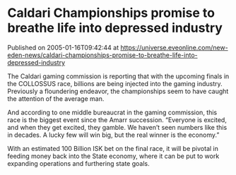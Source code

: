 # Caldari Championships promise to breathe life into depressed industry
Published on 2005-01-16T09:42:44 at https://universe.eveonline.com/new-eden-news/caldari-championships-promise-to-breathe-life-into-depressed-industry

The Caldari gaming commission is reporting that with the upcoming finals in the COLLOSSUS race, billions are being injected into the gaming industry. Previously a floundering endeavor, the championships seem to have caught the attention of the average man.   
  
And according to one middle bureaucrat in the gaming commission, this race is the biggest event since the Amarr succession. “Everyone is excited, and when they get excited, they gamble. We haven’t seen numbers like this in decades. A lucky few will win big, but the real winner is the economy.”   
  
With an estimated 100 Billion ISK bet on the final race, it will be pivotal in feeding money back into the State economy, where it can be put to work expanding operations and furthering state goals.
